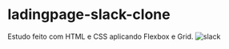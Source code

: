 # ladingpage-slack-clone
Estudo feito com HTML e CSS aplicando Flexbox e Grid.
![slack](https://user-images.githubusercontent.com/109828438/183010447-e71f16e2-c0c9-4e90-9a87-09a6f938426a.png)
